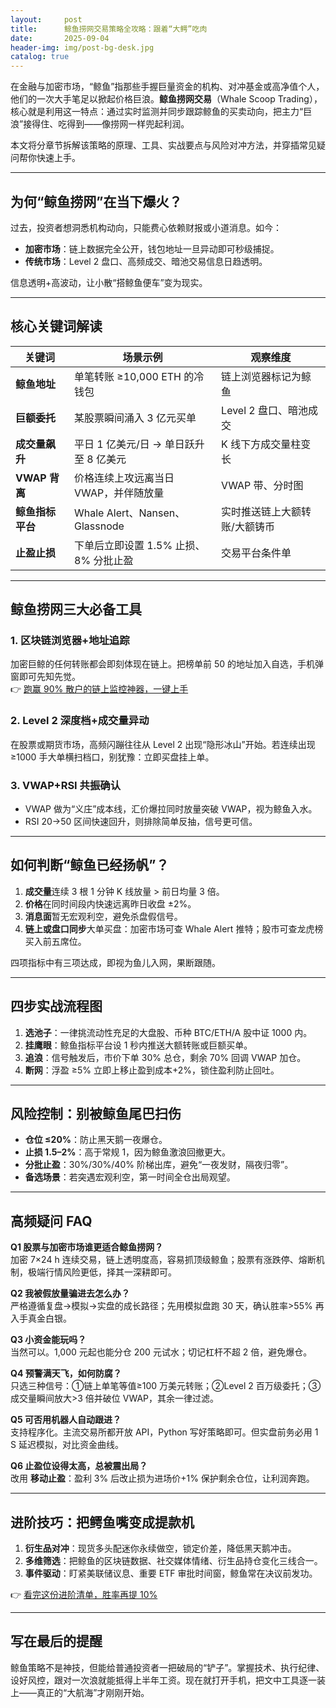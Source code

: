 ```yaml
---
layout:     post
title:      鲸鱼捞网交易策略全攻略：跟着“大鳄”吃肉
date:       2025-09-04
header-img: img/post-bg-desk.jpg
catalog: true
---
```


在金融与加密市场，“鲸鱼”指那些手握巨量资金的机构、对冲基金或高净值个人，他们的一次大手笔足以掀起价格巨浪。**鲸鱼捞网交易**（Whale Scoop Trading），核心就是利用这一特点：通过实时监测并同步跟踪鲸鱼的买卖动向，把主力“巨浪”接得住、吃得到——像捞网一样兜起利润。

本文将分章节拆解该策略的原理、工具、实战要点与风险对冲方法，并穿插常见疑问帮你快速上手。

---

## 为何“鲸鱼捞网”在当下爆火？

过去，投资者想洞悉机构动向，只能费心依赖财报或小道消息。如今：

- **加密市场**：链上数据完全公开，钱包地址一旦异动即可秒级捕捉。  
- **传统市场**：Level 2 盘口、高频成交、暗池交易信息日趋透明。  

信息透明+高波动，让小散“搭鲸鱼便车”变为现实。

---

## 核心关键词解读

| 关键词                | 场景示例                                                                 | 观察维度                                       |
|-----------------------|--------------------------------------------------------------------------|------------------------------------------------|
| **鲸鱼地址**          | 单笔转账 ≥10,000 ETH 的冷钱包                                            | 链上浏览器标记为鲸鱼                           |
| **巨额委托**          | 某股票瞬间涌入 3 亿元买单                                                | Level 2 盘口、暗池成交                         |
| **成交量飙升**        | 平日 1 亿美元/日 → 单日跃升至 8 亿美元                                    | K 线下方成交量柱变长                           |
| **VWAP 背离**         | 价格连续上攻远离当日 VWAP，并伴随放量                                     | VWAP 带、分时图                                |
| **鲸鱼指标平台**      | Whale Alert、Nansen、Glassnode                                            | 实时推送链上大额转账/大额铸币                 |
| **止盈止损**          | 下单后立即设置 1.5% 止损、8% 分批止盈                                    | 交易平台条件单                                 |

---

## 鲸鱼捞网三大必备工具

### 1. 区块链浏览器+地址追踪  
加密巨鲸的任何转账都会即刻体现在链上。把榜单前 50 的地址加入自选，手机弹窗即可先知先觉。  
👉 [跑赢 90% 散户的链上监控神器，一键上手](https://okxdog.com/)

### 2. Level 2 深度档+成交量异动  
在股票或期货市场，高频闪蹦往往从 Level 2 出现“隐形冰山”开始。若连续出现 ≥1000 手大单横扫档口，别犹豫：立即买盘挂上单。

### 3. VWAP+RSI 共振确认  
- VWAP 做为“义庄”成本线，汇价爆拉同时放量突破 VWAP，视为鲸鱼入水。  
- RSI 20→50 区间快速回升，则排除简单反抽，信号更可信。

---

## 如何判断“鲸鱼已经扬帆”？

1. **成交量**连续 3 根 1 分钟 K 线放量 > 前日均量 3 倍。  
2. **价格**在同时间段内快速远离昨日收盘 ±2%。  
3. **消息面**暂无宏观利空，避免杀盘假信号。  
4. **链上或盘口同步**大单买盘：加密市场可查 Whale Alert 推特；股市可查龙虎榜买入前五席位。

四项指标中有三项达成，即视为鱼儿入网，果断跟随。

---

## 四步实战流程图

1. **选池子**：一律挑流动性充足的大盘股、币种 BTC/ETH/A 股中证 1000 内。  
2. **挂鹰眼**：鲸鱼指标平台设 1 秒内推送大额转账或巨额买单。  
3. **追浪**：信号触发后，市价下单 30% 总仓，剩余 70% 回调 VWAP 加仓。  
4. **断网**：浮盈 ≥5% 立即上移止盈到成本+2%，锁住盈利防止回吐。

---

## 风险控制：别被鲸鱼尾巴扫伤

- **仓位 ≤20%**：防止黑天鹅一夜爆仓。  
- **止损 1.5–2%**：高于常规 1，因为鲸鱼激浪回撤更大。  
- **分批止盈**：30%/30%/40% 阶梯出库，避免“一夜发财，隔夜归零”。  
- **备选场景**：若突遇宏观利空，第一时间全仓出局观望。

---

## 高频疑问 FAQ

**Q1 股票与加密市场谁更适合鲸鱼捞网？**  
加密 7×24 h 连续交易，链上透明度高，容易抓顶级鲸鱼；股票有涨跌停、熔断机制，极端行情风险更低，择其一深耕即可。

**Q2 我被假放量骗进去怎么办？**  
严格遵循复盘→模拟→实盘的成长路径；先用模拟盘跑 30 天，确认胜率>55% 再入手真金白银。

**Q3 小资金能玩吗？**  
当然可以。1,000 元起也能分仓 200 元试水；切记杠杆不超 2 倍，避免爆仓。

**Q4 预警满天飞，如何防腐？**  
只选三种信号：①链上单笔等值≥100 万美元转账；②Level 2 百万级委托；③成交量瞬间放大>3 倍并破位 VWAP，其余一律过滤。

**Q5 可否用机器人自动跟进？**  
支持程序化。主流交易所都开放 API，Python 写好策略即可。但实盘前务必用 1 S 延迟模拟，对比资金曲线。

**Q6 止盈位设得太高，总被震出局？**  
改用 **移动止盈**：盈利 3% 后改止损为进场价+1% 保护剩余仓位，让利润奔跑。

---

## 进阶技巧：把鳄鱼嘴变成提款机

1. **衍生品对冲**：现货多头配迷你永续做空，锁定价差，降低黑天鹅冲击。  
2. **多维筛选**：把鲸鱼的区块链数据、社交媒体情绪、衍生品持仓变化三线合一。  
3. **事件驱动**：盯紧美联储议息、重要 ETF 审批时间窗，鲸鱼常在决议前发功。

👉 [看完这份进阶清单，胜率再提 10%](https://okxdog.com/)

---

## 写在最后的提醒

鲸鱼策略不是神技，但能给普通投资者一把破局的“铲子”。掌握技术、执行纪律、设好风控，跟对一次浪就能抵得上半年工资。现在就打开手机，把文中工具逐一装上——真正的“大航海”才刚刚开始。